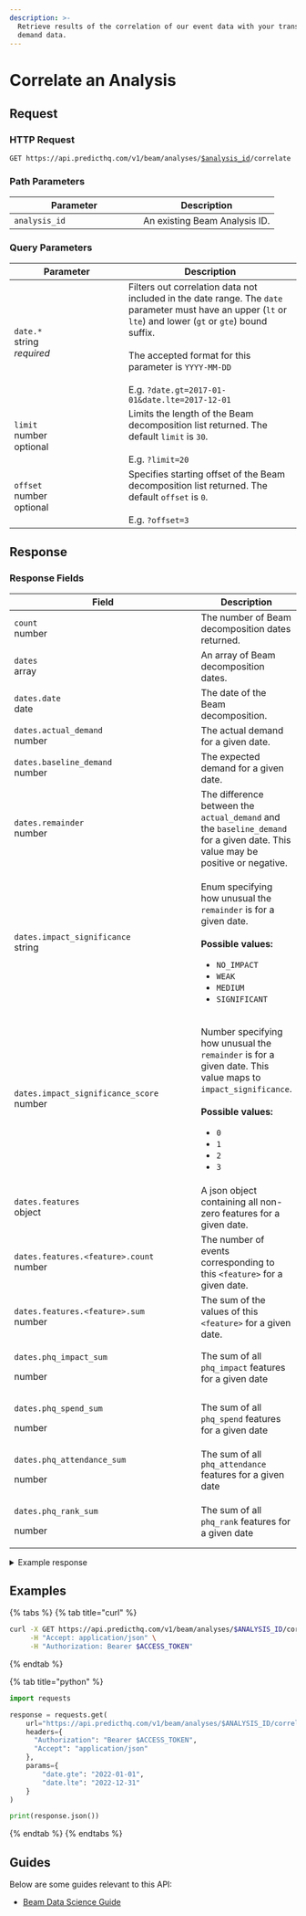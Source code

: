 ```yaml
---
description: >-
  Retrieve results of the correlation of our event data with your transactional
  demand data.
---
```


# Correlate an Analysis

## Request

### HTTP Request

<pre class="language-apacheconf"><code class="lang-apacheconf">GET https://api.predicthq.com/v1/beam/analyses/<a data-footnote-ref href="#user-content-fn-1">$analysis_id</a>/correlate
</code></pre>

### Path Parameters

<table><thead><tr><th width="211">Parameter</th><th>Description</th></tr></thead><tbody><tr><td><code>analysis_id</code></td><td>An existing Beam Analysis ID.</td></tr></tbody></table>

### Query Parameters

<table><thead><tr><th width="185">Parameter</th><th>Description</th></tr></thead><tbody><tr><td><code>date.*</code><br>string<br><em>required</em></td><td>Filters out correlation data not included in the date range. The <code>date</code> parameter must have an upper (<code>lt</code> or <code>lte</code>) and lower (<code>gt</code> or <code>gte</code>) bound suffix.<br><br>The accepted format for this parameter is <code>YYYY-MM-DD</code><br><br>E.g. <code>?date.gt=2017-01-01&#x26;date.lte=2017-12-01</code></td></tr><tr><td><code>limit</code><br>number<br>optional</td><td>Limits the length of the Beam decomposition list returned. The default <code>limit</code> is <code>30</code>.<br><br>E.g. <code>?limit=20</code></td></tr><tr><td><code>offset</code><br>number<br>optional</td><td>Specifies starting offset of the Beam decomposition list returned. The default <code>offset</code> is <code>0</code>.<br><br>E.g. <code>?offset=3</code></td></tr></tbody></table>

## Response

### Response Fields

<table><thead><tr><th width="393">Field</th><th>Description</th></tr></thead><tbody><tr><td><code>count</code><br>number</td><td>The number of Beam decomposition dates returned.</td></tr><tr><td><code>dates</code><br>array</td><td>An array of Beam decomposition dates.</td></tr><tr><td><code>dates.date</code><br>date</td><td>The date of the Beam decomposition.</td></tr><tr><td><code>dates.actual_demand</code><br>number</td><td>The actual demand for a given date.</td></tr><tr><td><code>dates.baseline_demand</code><br>number</td><td>The expected demand for a given date.</td></tr><tr><td><code>dates.remainder</code><br>number</td><td>The difference between the <code>actual_demand</code> and the <code>baseline_demand</code> for a given date. This value may be positive or negative.</td></tr><tr><td><code>dates.impact_significance</code><br>string</td><td><p>Enum specifying how unusual the <code>remainder</code> is for a given date.<br><br><strong>Possible values:</strong></p><ul><li><code>NO_IMPACT</code></li><li><code>WEAK</code></li><li><code>MEDIUM</code></li><li><code>SIGNIFICANT</code></li></ul></td></tr><tr><td><code>dates.impact_significance_score</code><br>number</td><td><p>Number specifying how unusual the <code>remainder</code> is for a given date. This value maps to <code>impact_significance</code>.<br><br><strong>Possible values:</strong></p><ul><li><code>0</code></li><li><code>1</code></li><li><code>2</code></li><li><code>3</code></li></ul></td></tr><tr><td><code>dates.features</code><br>object</td><td>A json object containing all non-zero features for a given date.</td></tr><tr><td><code>dates.features.&#x3C;feature>.count</code><br>number</td><td>The number of events corresponding to this <code>&#x3C;feature></code> for a given date.</td></tr><tr><td><code>dates.features.&#x3C;feature>.sum</code><br>number</td><td>The sum of the values of this <code>&#x3C;feature></code> for a given date.</td></tr><tr><td><p><code>dates.phq_impact_sum</code></p><p>number</p></td><td>The sum of all <code>phq_impact</code> features for a given date</td></tr><tr><td><p><code>dates.phq_spend_sum</code></p><p>number</p></td><td>The sum of all <code>phq_spend</code> features for a given date</td></tr><tr><td><p><code>dates.phq_attendance_sum</code></p><p>number</p></td><td>The sum of all <code>phq_attendance</code> features for a given date</td></tr><tr><td><p><code>dates.phq_rank_sum</code></p><p>number</p></td><td>The sum of all <code>phq_rank</code> features for a given date</td></tr></tbody></table>



<details>

<summary>Example response</summary>

Below is an example response:

```json
{
    "model_version": "1.1.0",
    "version": 0,
    "dates": [
        {
            "date": "2021-01-01",
            "actual_demand": 5893.0,
            "baseline_demand": 1642.8505673206673,
            "remainder": 4250.149432679333,
            "impact_significance": "MEDIUM",
            "impact_significance_score": 2,
            "features": {
                "phq_attendance_concerts": {
                    "count": 2,
                    "sum": 1300
                },
                "phq_attendance_performing_arts": {
                    "count": 1,
                    "sum": 500
                }
            },
            "phq_impact_sum": 0,
            "phq_spend_sum": 0,
            "phq_attendance_sum": 1800,
            "phq_rank_count": 0
        },
        {
            "date": "2021-01-02",
            "actual_demand": 4273.0,
            "baseline_demand": 4373.972146649381,
            "remainder": -100.9721466493811,
            "impact_significance": "NO_IMPACT",
            "impact_significance_score": 0,
            "features": {
                "phq_rank_health_warnings": {
                    "rank_levels": {
                        "5": 1
                    }
                }
            },
            "phq_impact_sum": 0,
            "phq_spend_sum": 0,
            "phq_attendance_sum": 0,
            "phq_rank_count": 1
        },
    ]
...
}
```

</details>

## Examples

{% tabs %}
{% tab title="curl" %}
```bash
curl -X GET https://api.predicthq.com/v1/beam/analyses/$ANALYSIS_ID/correlate?date.gte=2022-01-01&date.lte=2022-12-31 \
     -H "Accept: application/json" \
     -H "Authorization: Bearer $ACCESS_TOKEN"
```
{% endtab %}

{% tab title="python" %}
```python
import requests

response = requests.get(
    url="https://api.predicthq.com/v1/beam/analyses/$ANALYSIS_ID/correlate",
    headers={
      "Authorization": "Bearer $ACCESS_TOKEN",
      "Accept": "application/json"
    },
    params={
        "date.gte": "2022-01-01",
        "date.lte": "2022-12-31"
    }
)

print(response.json())
```
{% endtab %}
{% endtabs %}

## Guides

Below are some guides relevant to this API:

* [Beam Data Science Guide](../../integrations/integration-guides/beam-data-science-guide.md)

[^1]: An existing Beam Analysis ID.
